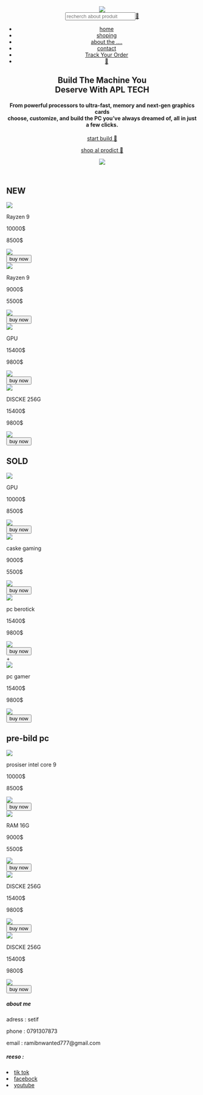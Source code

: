 <!DOCTYPE html>
<html lang="en">
<head>
      <meta charset="UTF-8" />
    <link rel="icon" type="image/x-icon" href="../image/oi.ico" />
    <meta name="viewport" content="width=device-width, initial-scale=1.0" />
    <title>WRTML SHOP</title>
    <link rel="stylesheet" href="../html/maa.css">
</head>
<body>
    <header>
      <div class="log">
    <div class="logo">
      <img src="../image/oi.ico">
    </div>
    <div class="recherch">
      <input type="search" placeholder="recherch about produit"><a href="">🔎</a>
    </div>
     <nav>
        <ul>
            <li><a href="HOME.html">home</a></li>
              <li><a href="shpoing.html">shoping</a></li>
                <li><a href="">about the ....</a></li>
                <li><a href="">contact</a></li>
                <li><a href="">Track Your Order</a></li>
                     <li><a href="">🛒</a></li>
        </ul>
    </nav>
      </div>
    <div class="po">
    <h2>Build The Machine You<br> Deserve With APL TECH</h2>
    <h4>From powerful processors to ultra-fast, memory and next-gen graphics cards <br>choose, customize, and build the PC you’ve always dreamed of, all in just a few clicks.</h4>
    </div>
    <div class="bute">
      <a href=""><p class="p3">start build 👑</p></a>
      <a href=""><p class="p4">shop al prodict 🛒</p></a>
    </div>
    <div class="eng">
      <img src="../photo/pod.png">
    </div>
    </header>
<section>
    <h1>NEW</h1>
    <div class="image">
     <div class="ph"><img src="../image/yuoo.PNG"><p>Rayzen 9</p><div class="pok"><p class="p1">10000$</p><p class="p2">8500$</p></div><div class="ib"><div class="imag"> <img src="../photo/shopping-9802187_640.png"></div>           <div class="idf"> <button>buy now</button> </div></div></div>
     <div class="ph"><img src="../image/pc.jpg"><p>Rayzen 9</p><div class="pok"><p class="p1">9000$</p><p class="p2">5500$</p></div><div class="ib"><div class="imag"> <img src="../photo/shopping-9802187_640.png"></div>           <div class="idf"> <button>buy now</button> </div></div></div> 
     <div class="ph"><img src="../image/ro.png"><p>GPU</p><div class="pok"><p class="p1">15400$</p><p class="p2">9800$</p></div><div class="ib"><div class="imag"> <img src="../photo/shopping-9802187_640.png"></div>           <div class="idf"> <button>buy now</button> </div></div></div>
     <div class="ph"><img src="../image/po.png"><p>DISCKE 256G</p><div class="pok"><p class="p1">15400$</p><p class="p2">9800$</p></div><div class="ib"><div class="imag"> <img src="../photo/shopping-9802187_640.png"></div>           <div class="idf"> <button>buy now</button> </div></div></div>   
    </div>
    <h1>SOLD</h1>
    <div class="image">
     <div class="ph"><img src="../image/go.jpg"><p>GPU</p><div class="pok"><p class="p1">10000$</p><p class="p2">8500$</p></div><div class="ib"><div class="imag"> <img src="../photo/shopping-9802187_640.png"></div>           <div class="idf"> <button>buy now</button> </div></div></div>
     <div class="ph"><img src="../image/wwww.webp"><p>caske gaming</p><div class="pok"><p class="p1">9000$</p><p class="p2">5500$</p></div><div class="ib"><div class="imag"> <img src="../photo/shopping-9802187_640.png"></div>           <div class="idf"> <button>buy now</button> </div></div></div> 
     <div class="ph"><img src="../image/uuu.jpg"><p>pc berotick</p><div class="pok"><p class="p1">15400$</p><p class="p2">9800$</p></div><div class="ib"><div class="imag"> <img src="../photo/shopping-9802187_640.png"></div>           <div class="idf"> <button>buy now</button> </div></div></div>+
     <div class="ph"><img src="../image/oooo.webp"><p>pc gamer</p><div class="pok"><p class="p1">15400$</p><p class="p2">9800$</p></div><div class="ib"><div class="imag"> <img src="../photo/shopping-9802187_640.png"></div>           <div class="idf"> <button>buy now</button> </div></div></div>   
    </div>
      <h1>pre-bild pc</h1>
    <div class="image">
     <div class="ph"><img src="../image/iiii.jpg"><p>prosiser intel core 9</p><div class="pok"><p class="p1">10000$</p><p class="p2">8500$</p></div><div class="ib"><div class="imag"> <img src="../photo/shopping-9802187_640.png"></div>           <div class="idf"> <button>buy now</button> </div></div></div>
     <div class="ph"><img src="../image/mmm.jpg"><p>RAM 16G</p><div class="pok"><p class="p1">9000$</p><p class="p2">5500$</p></div><div class="ib"><div class="imag"> <img src="../photo/shopping-9802187_640.png"></div>           <div class="idf"> <button>buy now</button> </div></div></div> 
     <div class="ph"><img src="../image/eee.png"><p>DISCKE 256G</p><div class="pok"><p class="p1">15400$</p><p class="p2">9800$</p></div><div class="ib"><div class="imag"> <img src="../photo/shopping-9802187_640.png"></div>           <div class="idf"> <button>buy now</button> </div></div></div>
     <div class="ph"><img src="../image/ppp.jpg"><p>DISCKE 256G</p><div class="pok"><p class="p1">15400$</p><p class="p2">9800$</p></div><div class="ib"><div class="imag"> <img src="../photo/shopping-9802187_640.png"></div>           <div class="idf"> <button>buy now</button> </div></div></div>   
    </div>
</section>    
<footer>
    <h5>about me</h5>
    <div class="phone">
      <p>adress : setif </p>  
        <p>phone : 0791307873</p>
        <p>email : ramibnwanted777@gmail.com</p>
    </div>
      <h5>reeso  : </h5>
    <div class="poh">
   <LI><a href="">tik tok<img src=""></a></LI>
   <li><a href="">facebock<img src=""></a></li>
   <li><a href="">youtube<img src=""></a></li>
</footer>
</body>
</html>
